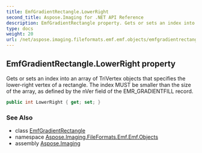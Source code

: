 ```yaml
---
title: EmfGradientRectangle.LowerRight
second_title: Aspose.Imaging for .NET API Reference
description: EmfGradientRectangle property. Gets or sets an index into an array of TriVertex objects that specifies the lowerright vertex of a rectangle. The index MUST be smaller than the size of the array as defined by the nVer field of the EMR_GRADIENTFILL record
type: docs
weight: 20
url: /net/aspose.imaging.fileformats.emf.emf.objects/emfgradientrectangle/lowerright/
---
```

## EmfGradientRectangle.LowerRight property

Gets or sets an index into an array of TriVertex objects that specifies the lower-right vertex of a rectangle. The index MUST be smaller than the size of the array, as defined by the nVer field of the EMR_GRADIENTFILL record.

```csharp
public int LowerRight { get; set; }
```

### See Also

* class [EmfGradientRectangle](../)
* namespace [Aspose.Imaging.FileFormats.Emf.Emf.Objects](../../emfgradientrectangle/)
* assembly [Aspose.Imaging](../../../)


